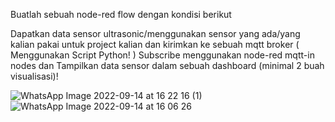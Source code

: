 Buatlah sebuah node-red flow dengan kondisi berikut

Dapatkan data sensor ultrasonic/menggunakan sensor yang ada/yang kalian pakai untuk project kalian dan kirimkan ke sebuah mqtt broker ( Menggunakan Script Python! )
Subscribe menggunakan node-red mqtt-in nodes dan
Tampilkan data sensor dalam sebuah dashboard (minimal 2 buah visualisasi)!

![WhatsApp Image 2022-09-14 at 16 22 16 (1)](https://user-images.githubusercontent.com/105527013/190116167-f4f6fd18-de78-4735-b1d7-61361a172756.jpeg)
![WhatsApp Image 2022-09-14 at 16 06 26](https://user-images.githubusercontent.com/105527013/190116178-1c8be45a-dd50-4c1b-b6b5-605120e92c6d.jpeg)
